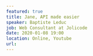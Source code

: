 ```yaml
---
featured: true
title: Jane, API made easier
speaker: Baptiste Leduc
job: Web Consultant at Jolicode
date: 2020-01-08 19:00
location: Online, Youtube
url:
---
```


